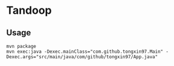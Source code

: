 # Tandoop

## Usage

```
mvn package
mvn exec:java -Dexec.mainClass="com.github.tongxin97.Main" -Dexec.args="src/main/java/com/github/tongxin97/App.java"
```
